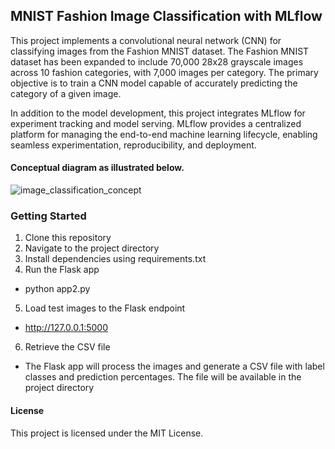 ## MNIST Fashion Image Classification with MLflow

This project implements a convolutional neural network (CNN) for classifying images from the Fashion MNIST dataset. The Fashion MNIST dataset has been expanded to include 70,000 28x28 grayscale images across 10 fashion categories, with 7,000 images per category. The primary objective is to train a CNN model capable of accurately predicting the category of a given image.

In addition to the model development, this project integrates MLflow for experiment tracking and model serving. MLflow provides a centralized platform for managing the end-to-end machine learning lifecycle, enabling seamless experimentation, reproducibility, and deployment.

#### Conceptual diagram as illustrated below.
![image_classification_concept](https://github.com/1010sb/ImageClass/assets/96765388/57c951a5-5e49-4c1f-90ba-076aff088c3a)

### Getting Started
1. Clone this repository
2. Navigate to the project directory
3. Install dependencies using requirements.txt
4. Run the Flask app
  - python app2.py
5. Load test images to the Flask endpoint
  - http://127.0.0.1:5000
6. Retrieve the CSV file
  - The Flask app will process the images and generate a CSV file with label classes and prediction percentages. The file will be available in the project directory 


#### License
This project is licensed under the MIT License.
